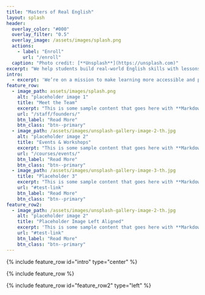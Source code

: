 ```yaml
---
title: "Masters of Real English"
layout: splash
header:
  overlay_color: "#000"
  overlay_filter: "0.5"
  overlay_image: /assets/images/splash.png
  actions:
    - label: "Enroll"
      url: "/enroll"
  caption: "Photo credit: [**Unsplash**](https://unsplash.com)"
excerpt: "We help students build real-world English skills with lessons that make sense — for school, for life, and for the conversations that matter most."
intro:
  - excerpt: 'We’re on a mission to make learning more accessible and practical for students everywhere. Explore our resources, meet the team, and see how you can get involved.'
feature_row:
  - image_path: assets/images/splash.png
    alt: "placeholder image 1"
    title: "Meet the Team"
    excerpt: "This is some sample content that goes here with **Markdown** formatting."
    url: "/staff/founders/"
    btn_label: "Read More"
    btn_class: "btn--primary"
  - image_path: /assets/images/unsplash-gallery-image-2-th.jpg
    alt: "placeholder image 2"
    title: "Events & Workshops"
    excerpt: "This is some sample content that goes here with **Markdown** formatting."
    url: "/courses/events/"
    btn_label: "Read More"
    btn_class: "btn--primary"
  - image_path: /assets/images/unsplash-gallery-image-3-th.jpg
    title: "Placeholder 3"
    excerpt: "This is some sample content that goes here with **Markdown** formatting."
    url: "#test-link"
    btn_label: "Read More"
    btn_class: "btn--primary"
feature_row2:
  - image_path: /assets/images/unsplash-gallery-image-2-th.jpg
    alt: "placeholder image 2"
    title: "Placeholder Image Left Aligned"
    excerpt: 'This is some sample content that goes here with **Markdown** formatting. Left aligned with `type="left"`'
    url: "#test-link"
    btn_label: "Read More"
    btn_class: "btn--primary"
---
```


{% include feature_row id="intro" type="center" %}

{% include feature_row %}

{% include feature_row id="feature_row2" type="left" %}
